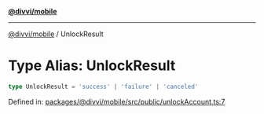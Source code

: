 [**@divvi/mobile**](../README.md)

---

[@divvi/mobile](../README.md) / UnlockResult

# Type Alias: UnlockResult

```ts
type UnlockResult = 'success' | 'failure' | 'canceled'
```

Defined in: [packages/@divvi/mobile/src/public/unlockAccount.ts:7](https://github.com/divvixyz/divvi-mobile/blob/main/packages/@divvi/mobile/src/public/unlockAccount.ts#L7)

